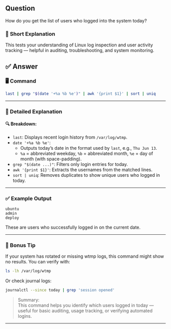 ## Question  
How do you get the list of users who logged into the system today?

### 📝 Short Explanation  
This tests your understanding of Linux log inspection and user activity tracking — helpful in auditing, troubleshooting, and system monitoring.

## ✅ Answer  

### 🖥️ Command

```bash
last | grep "$(date '+%a %b %e')" | awk '{print $1}' | sort | uniq
```

---

### 📘 Detailed Explanation

#### 🔍 Breakdown:
- `last`: Displays recent login history from `/var/log/wtmp`.
- `date '+%a %b %e'`:
  - Outputs today’s date in the format used by `last`, e.g., `Thu Jun 13`.
  - `%a` = abbreviated weekday, `%b` = abbreviated month, `%e` = day of month (with space-padding).
- `grep "$(date ...)"`: Filters only login entries for today.
- `awk '{print $1}'`: Extracts the usernames from the matched lines.
- `sort | uniq`: Removes duplicates to show unique users who logged in today.

---

### ✅ Example Output
```
ubuntu
admin
deploy
```

These are users who successfully logged in on the current date.

---

### 🧠 Bonus Tip
If your system has rotated or missing wtmp logs, this command might show no results. You can verify with:
```bash
ls -lh /var/log/wtmp
```

Or check journal logs:
```bash
journalctl --since today | grep 'session opened'
```

> Summary:  
> This command helps you identify which users logged in today — useful for basic auditing, usage tracking, or verifying automated logins.

---
